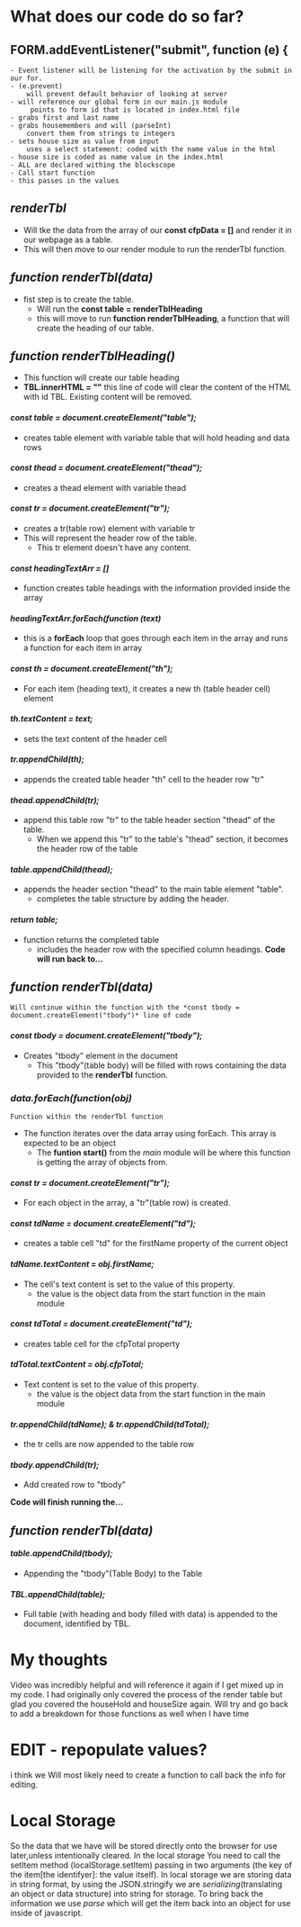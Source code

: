 # What does our code do so far?

## FORM.addEventListener("submit", function (e) {

    - Event listener will be listening for the activation by the submit in our for.
    - (e.prevent)
        will prevent default behavior of looking at server
    - will reference our global form in our main.js module
         points to form id that is located in index.html file
    - grabs first and last name 
    - grabs housemembers and will (parseInt) 
        convert them from strings to integers
    - sets house size as value from input
        uses a select statement: coded with the name value in the html
    - house size is coded as name value in the index.html
    - ALL are declared withing the blockscope
    - Call start function
    - this passes in the values

## *renderTbl*

- Will tke the data from the array of our **const cfpData = []** and render it in our webpage as a table.
- This will then move to our render module to run the renderTbl function.

## *function renderTbl(data)*

- fist step is to create the table.
  - Will run the **const table = renderTblHeading** 
  - this will move to run **function renderTblHeading**, a function that will create the heading of our table.

## *function renderTblHeading()*

- This function will create our table heading
- **TBL.innerHTML = ""** this line of code will clear the content of the HTML with id TBL. Existing content will be removed.

#### *const table = document.createElement("table");*

- creates table element with variable table that will hold heading and data rows

#### *const thead = document.createElement("thead");*

- creates a thead element with variable thead

#### *const tr = document.createElement("tr");*
- creates a tr(table row) element with variable tr
- This will represent the header row of the table. 
    - This tr element doesn't have any content.
#### *const headingTextArr = []*
- function creates table headings with the information provided inside the array
#### *headingTextArr.forEach(function (text)*
- this is a **forEach** loop that goes through each item in the array and runs a function for each item in array
#### *const th = document.createElement("th");*
- For each item (heading text), it creates a new th (table header cell) element 
#### *th.textContent = text;*
- sets the text content of the header cell
#### *tr.appendChild(th);*
- appends the created table header "th" cell to the header row "tr"
#### *thead.appendChild(tr);*
- append this table row "tr" to the table header section "thead" of the table.
    - When we append this "tr" to the table's "thead" section, it becomes the header row of the table
#### *table.appendChild(thead);*
- appends the header section "thead" to the main table element "table".
    - completes the table structure by adding the header.
#### *return table;*
- function returns the completed table
    - includes the header row with the specified column headings.
**Code will run back to...**
## *function renderTbl(data)*
    Will continue within the function with the *const tbody = document.createElement("tbody")* line of code
#### *const tbody = document.createElement("tbody");*
- Creates "tbody" element in the document
    - This "tbody"(table body) will be filled with rows containing the data provided to the **renderTbl** function.
### *data.forEach(function(obj)*
    Function within the renderTbl function
- The function iterates over the data array using forEach. This array is expected to be an object
    - The **funtion start()** from the *main* module will be where this function is getting the array of objects from.
#### *const tr = document.createElement("tr");*
- For each object in the array, a "tr"(table row) is created.
#### *const tdName = document.createElement("td");*
- creates a table cell "td" for the firstName property of the current object
#### *tdName.textContent = obj.firstName;*
- The cell's text content is set to the value of this property.
    - the value is the object data from the start function in the main module
#### *const tdTotal = document.createElement("td");*
- creates table cell for the cfpTotal property
#### *tdTotal.textContent = obj.cfpTotal;*
- Text content is set to the value of this property.
    - the value is the object data from the start function in the main module
#### *tr.appendChild(tdName); & tr.appendChild(tdTotal);*
- the tr cells are now appended to the table row
#### *tbody.appendChild(tr);*
 - Add created row to "tbody"

**Code will finish running the...**
## *function renderTbl(data)*
#### *table.appendChild(tbody);*
- Appending the "tbody"(Table Body) to the Table
#### *TBL.appendChild(table);*
- Full table (with heading and body filled with data) is appended to the document, identified by TBL.

# My thoughts
Video was incredibly helpful and will reference it again if I get mixed up in my code. I had originally only covered the process of the render table but glad you covered the houseHold and houseSize again. Will try and go back to add a breakdown for those functions as well when I have time

# EDIT - repopulate values?
i think we Will most likely need to create a function to call back the info for editing.

# Local Storage
So the data that we have will be stored directly onto the browser for use later,unless intentionally cleared. In the local storage You need to call the setItem method (localStorage.setItem) passing in two arguments (the key of the item[the identifyer]: the value itself). In local storage we are storing data in string format, by using the JSON.stringify we are *serializing*(translating an object or data structure) into string for storage. To bring back the information we use *parse* which will get the item back into an object for use inside of javascript.
